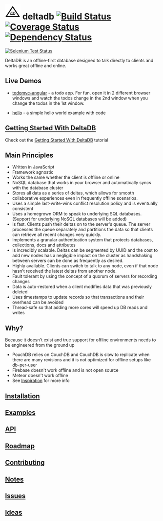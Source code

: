 <img src="https://raw.githubusercontent.com/delta-db/deltadb-server/master/deltadb.png" alt="DeltaDB" width="50" height="50" /> deltadb [![Build Status](https://travis-ci.org/delta-db/deltadb.svg)](https://travis-ci.org/delta-db/deltadb) [![Coverage Status](https://coveralls.io/repos/delta-db/deltadb/badge.svg?branch=master&service=github)](https://coveralls.io/github/delta-db/deltadb?branch=master) [![Dependency Status](https://david-dm.org/delta-db/deltadb.svg)](https://david-dm.org/delta-db/deltadb)
===
[![Selenium Test Status](https://saucelabs.com/browser-matrix/deltadb-user.svg)](https://saucelabs.com/u/deltadb-user)

DeltaDB is an offline-first database designed to talk directly to clients and works great offline and online.


Live Demos
---

* [todomvc-angular](http://delta-db.github.io/deltadb/examples/todomvc-angular) - a todo app. For fun, open it in 2 different browser windows and watch the todos change in the 2nd window when you change the todos in the 1st window.

* [hello](http://codepen.io/redgeoff/pen/vLKYzN?editors=100) - a simple hello world example with code


[Getting Started With DeltaDB](https://medium.com/@redgeoff/getting-started-with-deltadb-137359111282#.tciuz7o6b)
---

Check out the [Getting Started With DeltaDB](https://medium.com/@redgeoff/getting-started-with-deltadb-137359111282#.tciuz7o6b) tutorial


Main Principles
---

* Written in JavaScript
* Framework agnostic
* Works the same whether the client is offline or online
* NoSQL database that works in your browser and automatically syncs with the database cluster
* Stores all data as a series of deltas, which allows for smooth collaborative experiences even in frequently offline scenarios.
* Uses a simple last-write-wins conflict resolution policy and is eventually consistent
* Uses a homegrown ORM to speak to underlying SQL databases. (Support for underlying NoSQL databases will be added)
* Is fast. Clients push their deltas on to the server's queue. The server processes the queue separately and partitions the data so that clients can retrieve all recent changes very quickly.
* Implements a granular authentication system that protects databases, collections, docs and attributes
* Is incredibly scalable. Deltas can be segmented by UUID and the cost to add new nodes has a negligible impact on the cluster as handshaking between servers can be done as frequently as desired.
* Highly available. Clients can switch to talk to any node, even if that node hasn't received the latest deltas from another node.
* Fault tolerant by using the concept of a quorum of servers for recording changes
* Data is auto-restored when a client modifies data that was previously deleted
* Uses timestamps to update records so that transactions and their overhead can be avoided
* Thread-safe so that adding more cores will speed up DB reads and writes


Why?
---

Because it doesn't exist and true support for offline environments needs to be engineered from the ground up
- PouchDB relies on CouchDB and CouchDB is slow to replicate when there are many revisions and it is not optimized for offline setups like db-per-user
- Firebase doesn't work offline and is not open source
- Meteor doesn't work offline
- See [Inspiration](https://github.com/delta-db/deltadb-server/blob/master/INSPIRATION.md) for more info


[Installation](https://github.com/delta-db/deltadb-server/blob/master/INSTALL.md)
---


[Examples](EXAMPLES.md)
---


[API](https://github.com/delta-db/deltadb/wiki)
---


[Roadmap](https://github.com/delta-db/deltadb-server/wiki/DeltaDB-Roadmap)
---


[Contributing](CONTRIBUTING.md)
---


[Notes](https://github.com/delta-db/deltadb-server/blob/master/NOTES.md)
---


[Issues](https://github.com/delta-db/deltadb-server/blob/master/ISSUES.md)
---


[Ideas](https://github.com/delta-db/deltadb-server/blob/master/IDEAS.md)
---
